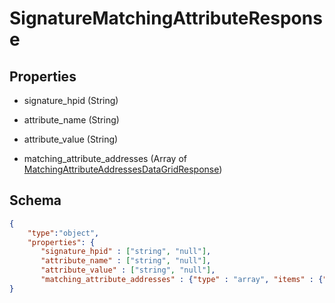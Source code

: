 # SignatureMatchingAttributeResponse
## Properties
- signature_hpid (String)

   
- attribute_name (String)

   
- attribute_value (String)

   
- matching_attribute_addresses (Array of [MatchingAttributeAddressesDataGridResponse](MatchingAttributeAddressesDataGridResponse.md))

   

## Schema
```json
{
    "type":"object",
    "properties": {
       "signature_hpid" : ["string", "null"],
       "attribute_name" : ["string", "null"],
       "attribute_value" : ["string", "null"],
       "matching_attribute_addresses" : {"type" : "array", "items" : {"$ref" : "/schemas/MatchingAttributeAddressesDataGrid"}
}
```

